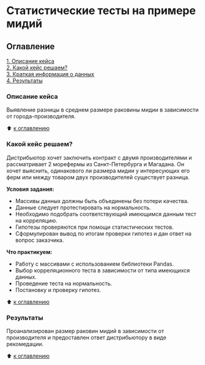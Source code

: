 # Статистические тесты на примере мидий

## Оглавление  
[1. Описание кейса](https://github.com/vanpakpro/Sample_Data/tree/main/mussels/README.md#Описание-кейса)  
[2. Какой кейс решаем?](https://github.com/vanpakpro/Sample_Data/tree/main/mussels/README.md#Какой-кейс-решаем)  
[3. Краткая информация о данных](https://github.com/vanpakpro/Sample_Data/tree/main/mussels/README.md#Краткая-информация-о-данных)   
[4. Результаты](https://github.com/vanpakpro/Sample_Data/tree/main/mussels/README.md#Результаты)    

### Описание кейса    
Выявление разницы в среднем размере раковины мидии в зависимости от города-производителя.

:arrow_up: [к оглавлению](https://github.com/vanpakpro/Sample_Data/tree/main/mussels/README.md#Оглавление)



### Какой кейс решаем?    
Дистрибьютор хочет заключить контракт с двумя производителями и рассматривает 2 морефермы из Санкт-Петербурга и Магадана. Он хочет выяснить, одинакового ли размера мидии у интересующих его ферм или между товаром двух производителей существует разница.

**Условия задания:**  
- Массивы данных должны быть объединены без потери качества.
- Данные следует протестировать на нормальность.
- Необходимо подобрать соответствующий имеющимся данным тест на корреляцию.
- Гипотезы проверяются при помощи статистических тестов.
- Сформулирован вывод по итогам проверки гипотез и дан ответ на вопрос заказчика.

**Что практикуем:**     
- Работу с массивами с использованием библиотеки Pandas.
- Выбор корреляционного теста в зависимости от типа имеющихся данных.
- Проведение теста на нормальность. 
- Постановку и проверку гипотез.

:arrow_up: [к оглавлению](https://github.com/vanpakpro/Sample_Data/tree/main/mussels/README.md#Оглавление)


### Результаты  
Проанализирован размер раковин мидий в зависимости от производителя и предоставлен ответ дистрибьютору в виде рекомедации.

:arrow_up: [к оглавлению](https://github.com/vanpakpro/Sample_Data/tree/main/mussels/README.md#Оглавление)
